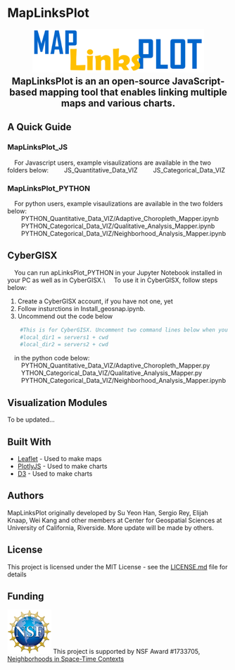 # MapLinksPlot

<p align="center">
<img height=100 src="images/logo.PNG" alt="geosnap"/>
</p>

<h2 align="center" style="margin-top:-10px">MapLinksPlot is an an open-source JavaScript-based mapping tool that enables linking multiple maps and various charts.</h2> 

## A Quick Guide
### MapLinksPlot_JS
&nbsp;&nbsp;&nbsp;&nbsp;For Javascript users, example visaulizations are available in the two folders below:
&nbsp;&nbsp;&nbsp;&nbsp;&nbsp;&nbsp;&nbsp;&nbsp;JS_Quantitative_Data_VIZ
&nbsp;&nbsp;&nbsp;&nbsp;&nbsp;&nbsp;&nbsp;&nbsp;JS_Categorical_Data_VIZ
### MapLinksPlot_PYTHON
&nbsp;&nbsp;&nbsp;&nbsp;For python users, example visaulizations are available in the two folders below:
&nbsp;&nbsp;&nbsp;&nbsp;&nbsp;&nbsp;&nbsp;&nbsp;PYTHON_Quantitative_Data_VIZ/Adaptive_Choropleth_Mapper.ipynb
&nbsp;&nbsp;&nbsp;&nbsp;&nbsp;&nbsp;&nbsp;&nbsp;PYTHON_Categorical_Data_VIZ/Qualitative_Analysis_Mapper.ipynb
&nbsp;&nbsp;&nbsp;&nbsp;&nbsp;&nbsp;&nbsp;&nbsp;PYTHON_Categorical_Data_VIZ/Neighborhood_Analysis_Mapper.ipynb
## CyberGISX
&nbsp;&nbsp;&nbsp;&nbsp;You can run apLinksPlot_PYTHON in your Jupyter Notebook installed in your PC as well as in CyberGISX.\ &nbsp;&nbsp;&nbsp;&nbsp;To use it in CyberGISX, follow steps below:
1. Create a CyberGISX account, if you have not one, yet
2. Follow insturctions in Install_geosnap.ipynb.
3. Uncommend out the code below

```bash  
	#This is for CyberGISX. Uncomment two command lines below when you run in CyberGIX Environment
	#local_dir1 = servers1 + cwd 
	#local_dir2 = servers2 + cwd
```   
&nbsp;&nbsp;&nbsp;&nbsp;in the python code below:
&nbsp;&nbsp;&nbsp;&nbsp;&nbsp;&nbsp;&nbsp;&nbsp;PYTHON_Quantitative_Data_VIZ/Adaptive_Choropleth_Mapper.py 
&nbsp;&nbsp;&nbsp;&nbsp;&nbsp;&nbsp;&nbsp;&nbsp;YTHON_Categorical_Data_VIZ/Qualitative_Analysis_Mapper.py   
&nbsp;&nbsp;&nbsp;&nbsp;&nbsp;&nbsp;&nbsp;&nbsp;PYTHON_Categorical_Data_VIZ/Neighborhood_Analysis_Mapper.ipynb
## Visualization Modules
To be updated...
## Built With

* [Leaflet](https://leafletjs.com) - Used to make maps
* [PlotlyJS](https://plot.ly/javascript/) - Used to make charts
* [D3](https://d3js.org/) - Used to make charts


## Authors

MapLinksPlot originally developed by Su Yeon Han, Sergio Rey, Elijah Knaap, Wei Kang and other members at Center for Geospatial Sciences at University of California, Riverside. More update will be made by others.

## License

This project is licensed under the MIT License - see the [LICENSE.md](LICENSE.md) file for details

## Funding

<img src="images/nsf_logo.jpg" width=100 /> This project is supported by NSF Award #1733705,
[Neighborhoods in Space-Time Contexts](https://www.nsf.gov/awardsearch/showAward?AWD_ID=1733705&HistoricalAwards=false)


